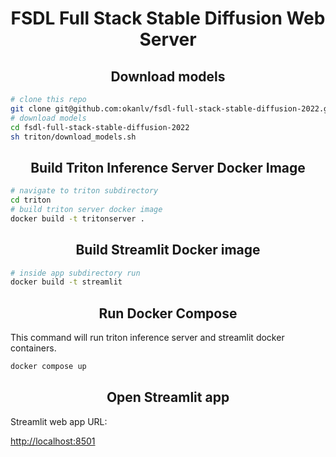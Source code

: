 <div align="center"><h1>FSDL Full Stack Stable Diffusion Web Server</h1></div>

<div align="center"><h2>Download models</h2></div>

```bash
# clone this repo
git clone git@github.com:okanlv/fsdl-full-stack-stable-diffusion-2022.git
# download models
cd fsdl-full-stack-stable-diffusion-2022
sh triton/download_models.sh
```

<div align="center"><h2>Build Triton Inference Server Docker Image</h2></div>

```bash
# navigate to triton subdirectory
cd triton
# build triton server docker image
docker build -t tritonserver .
```

<div align="center"><h2>Build Streamlit Docker image</h2></div>

```bash
# inside app subdirectory run
docker build -t streamlit
```

<div align="center"><h2>Run Docker Compose</h2></div>
This command will run triton inference server and streamlit docker containers.

```bash
docker compose up
```

<div align="center"><h2>Open Streamlit app</h2></div>

Streamlit web app URL:

[http://localhost:8501](http://localhost:8501)